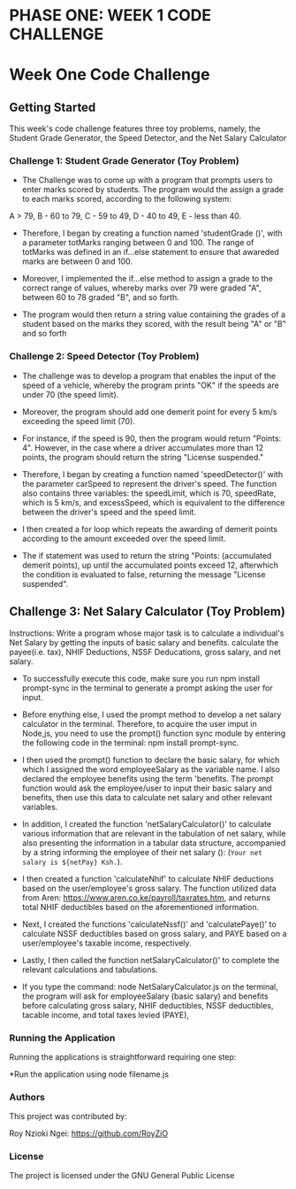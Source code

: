 # PHASE ONE: WEEK 1 CODE CHALLENGE

# Week One Code Challenge

## Getting Started


This week's code challenge features three toy problems, namely, the Student Grade Generator, the Speed Detector, and the Net Salary Calculator

### Challenge 1: Student Grade Generator (Toy Problem)

- The Challenge was to come up with a program that prompts users to enter marks scored by students. The program would the assign a grade to each marks scored, according to the following system:
 
A > 79, B - 60 to 79, C - 59 to 49, D - 40 to 49, E - less than 40. 


- Therefore, I began by creating a function named 'studentGrade ()', with a parameter totMarks ranging between 0 and 100. The range of totMarks was defined in an if...else statement to ensure that awareded marks are between 0 and 100.

- Moreover, I implemented the if...else method to assign a grade to the correct range of values, whereby marks over 79 were graded "A", between 60 to 78 graded "B", and so forth.

- The program would then return a string value containing the grades of a student based on the marks they scored, with the result being "A" or "B" and so forth





### Challenge 2: Speed Detector (Toy Problem)

- The challenge was to develop a program that enables the input of the speed of a vehicle, whereby the program prints "OK" if the speeds are under 70 (the speed limit). 

- Moreover, the program should add one demerit point for every 5 km/s exceeding the speed limit (70).

- For instance, if the speed is 90, then the program would return "Points: 4". However, in the case where a driver accumulates more than 12 points, the program should return the string "License suspended."

- Therefore, I began by creating a function named 'speedDetector()' with the parameter carSpeed to represent the driver's speed. 
The function also contains three variables: the speedLimit, which is 70, speedRate, which is 5 km/s, and excessSpeed, which is equivalent to the difference between the driver's speed and the speed limit.

- I then created a for loop which repeats the awarding of demerit points according to the amount exceeded over the speed limit. 

- The if statement was used to return the string "Points: (accumulated demerit points), up until the accumulated points exceed 12, afterwhich the condition is evaluated to false, returning the message "License suspended".









## Challenge 3: Net Salary Calculator (Toy Problem)

Instructions: 
Write a program whose major task is to calculate a individual's Net Salary by getting the inputs of basic salary and benefits. calculate the payee(i.e. tax), NHIF Deductions, NSSF Deducations, gross salary, and net salary. 

- To successfully execute this code, make sure you run npm install prompt-sync in the terminal to generate a prompt asking the user for input. 


- Before enything else, I used the prompt method to develop a net salary calculator in the terminal. Therefore, to acquire the user imput in Node,js, you need to use the prompt() function sync module by entering the following code in the terminal: npm install prompt-sync.


- I then used the prompt() function to declare the basic salary, for which which I assigned the word employeeSalary as the variable name. I also declared the employee benefits using the term 'benefits. The prompt function would ask the employee/user to input their basic salary and benefits, then use this data to calculate net salary and other relevant variables.


- In addition, I created the function 'netSalaryCalculator()' to calculate various information that are relevant in the tabulation of net salary, while also presenting the information in a tabular data structure, accompanied by a string informing the employee of their net salary (): (`Your net salary is ${netPay} Ksh.`). 


- I then created a function 'calculateNhif' to calculate NHIF deductions based on the user/employee's gross salary. The function utilized data from Aren: https://www.aren.co.ke/payroll/taxrates.htm, and returns total NHIF deductibles based on the aforementioned information. 


- Next, I created the functions 'calculateNssf()' and 'calculatePaye()' to calculate NSSF deductibles based on gross salary, and PAYE based on a user/employee's taxable income, respectively. 


- Lastly, I then called the function netSalaryCalculator()' to complete the relevant calculations and tabulations. 


- If you type the command: node NetSalaryCalculator.js on the terminal, the program will ask for employeeSalary (basic salary) and benefits before calculating gross salary, NHIF deductibles, NSSF deductibles, tacable income, and total taxes levied (PAYE),  



### Running the Application

Running the applications is straightforward requiring one step:

 *Run the application using node filename.js



### Authors

This project was contributed by:

Roy Nzioki Ngei: https://github.com/RoyZiO



### License

The project is licensed under the GNU General Public License
 
